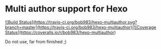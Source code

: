 # Multi author support for Hexo #

[![Build Status](https://travis-ci.org/bob983/hexo-multiauthor.svg?branch=master](https://travis-ci.org/bob983/hexo-multiauthor)[![Coverage Status](https://coveralls.io/repos/bob983/hexo-multiauthor/badge.svg)](https://coveralls.io/r/bob983/hexo-multiauthor)

Do not use, far from finished ;)